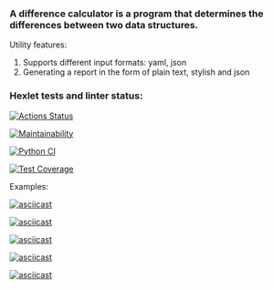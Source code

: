 ### A difference calculator is a program that determines the differences between two data structures.

Utility features:

1. Supports different input formats: yaml, json
2. Generating a report in the form of plain text, stylish and json

### Hexlet tests and linter status:
[![Actions Status](https://github.com/alisa-kz/python-project-50/actions/workflows/hexlet-check.yml/badge.svg)](https://github.com/alisa-kz/python-project-50/actions)

[![Maintainability](https://api.codeclimate.com/v1/badges/04cf893d3734993ced87/maintainability)](https://codeclimate.com/github/alisa-kz/python-project-50/maintainability)

[![Python CI](https://github.com/alisa-kz/python-project-50/actions/workflows/pyci.yml/badge.svg)](https://github.com/alisa-kz/python-project-50/actions/workflows/pyci.yml)

[![Test Coverage](https://api.codeclimate.com/v1/badges/04cf893d3734993ced87/test_coverage)](https://codeclimate.com/github/alisa-kz/python-project-50/test_coverage)

Examples:

[![asciicast](https://asciinema.org/a/KJmMatAvCx5oGV7miHRPlFoQr.svg)](https://asciinema.org/a/KJmMatAvCx5oGV7miHRPlFoQr)

[![asciicast](https://asciinema.org/a/KfCbWb38poCk9Ly7Ab7WoX8YA.svg)](https://asciinema.org/a/KfCbWb38poCk9Ly7Ab7WoX8YA)

[![asciicast](https://asciinema.org/a/F5OGHhd9HD4YpYi9miKQETNsy.svg)](https://asciinema.org/a/F5OGHhd9HD4YpYi9miKQETNsy)

[![asciicast](https://asciinema.org/a/vMtNwGpO9zccSRArecQs4uTdz.svg)](https://asciinema.org/a/vMtNwGpO9zccSRArecQs4uTdz)

[![asciicast](https://asciinema.org/a/SkFIiboEH7dKNZmWQqFLHM3s9.svg)](https://asciinema.org/a/SkFIiboEH7dKNZmWQqFLHM3s9)
